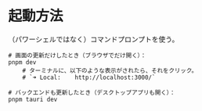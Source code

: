 # 起動方法

（パワーシェルではなく）コマンドプロンプトを使う。  

```shell
# 画面の更新だけしたとき（ブラウザでだけ開く）：
pnpm dev
    # ターミナルに、以下のような表示がされたら、それをクリック。
    # `➜ Local:    http://localhost:3000/`

# バックエンドも更新したとき（デスクトップアプリも開く）：
pnpm tauri dev
```
